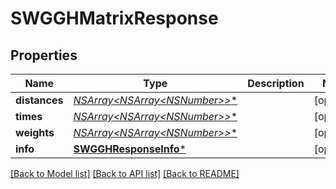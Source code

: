 # SWGGHMatrixResponse

## Properties
Name | Type | Description | Notes
------------ | ------------- | ------------- | -------------
**distances** | [**NSArray&lt;NSArray&lt;NSNumber*&gt;*&gt;***](NSArray.md) |  | [optional] 
**times** | [**NSArray&lt;NSArray&lt;NSNumber*&gt;*&gt;***](NSArray.md) |  | [optional] 
**weights** | [**NSArray&lt;NSArray&lt;NSNumber*&gt;*&gt;***](NSArray.md) |  | [optional] 
**info** | [**SWGGHResponseInfo***](SWGGHResponseInfo.md) |  | [optional] 

[[Back to Model list]](../README.md#documentation-for-models) [[Back to API list]](../README.md#documentation-for-api-endpoints) [[Back to README]](../README.md)


